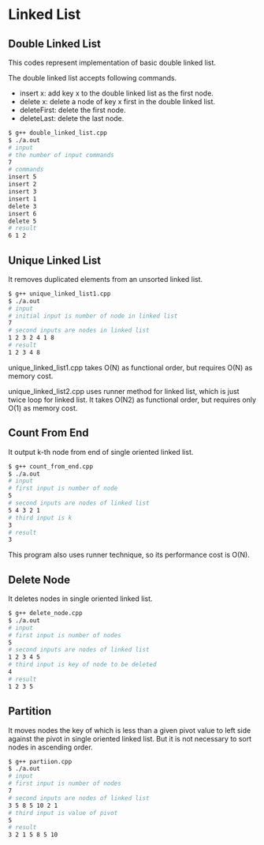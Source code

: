# Linked List

## Double Linked List

This codes represent implementation of basic double linked list.

The double linked list accepts following commands.

- insert x: add key x to the double linked list as the first node.
- delete x: delete a node of key x first in the double linked list.
- deleteFirst: delete the first node.
- deleteLast: delete the last node.

```bash
$ g++ double_linked_list.cpp
$ ./a.out
# input
# the number of input commands
7
# commands
insert 5
insert 2
insert 3
insert 1
delete 3
insert 6
delete 5
# result
6 1 2
```

## Unique Linked List

It removes duplicated elements from an unsorted linked list.

```bash
$ g++ unique_linked_list1.cpp
$ ./a.out
# input
# initial input is number of node in linked list
7
# second inputs are nodes in linked list
1 2 3 2 4 1 8
# result
1 2 3 4 8
```

unique_linked_list1.cpp takes O(N) as functional order, but requires O(N) as memory cost.

unique_linked_list2.cpp uses runner method for linked list, which is just twice loop for linked list.
It takes O(N2) as functional order, but requires only O(1) as memory cost.

## Count From End

It output k-th node from end of single oriented linked list.

```bash
$ g++ count_from_end.cpp
$ ./a.out
# input
# first input is number of node
5
# second inputs are nodes of linked list
5 4 3 2 1
# third input is k
3
# result
3
```

This program also uses runner technique, so its performance cost is O(N).

## Delete Node

It deletes nodes in single oriented linked list.

```bash
$ g++ delete_node.cpp
$ ./a.out
# input
# first input is number of nodes
5
# second inputs are nodes of linked list
1 2 3 4 5
# third input is key of node to be deleted
4
# result
1 2 3 5
```

## Partition

It moves nodes the key of which is less than a given pivot value to left side against the pivot in single oriented linked list.
But it is not necessary to sort nodes in ascending order.

```bash
$ g++ partiion.cpp
$ ./a.out
# input
# first input is number of nodes
7
# second inputs are nodes of linked list
3 5 8 5 10 2 1
# third input is value of pivot
5
# result
3 2 1 5 8 5 10
```
